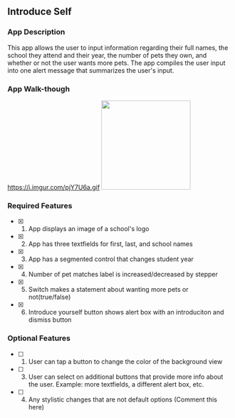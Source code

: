 ## Introduce Self

### App Description

This app allows the user to input information regarding their full names, the school they attend and their year, the number of pets they own, and whether or not the user wants more pets. The app compiles the user input into one alert message that summarizes the user's input. 

### App Walk-though
https://i.imgur.com/pjY7U6a.gif
<img src="https://i.imgur.com/pjY7U6a.gif" width=200><br>

### Required Features

- [x] 1. App displays an image of a school's logo
- [x] 2. App has three textfields for first, last, and school names
- [x] 3. App has a segmented control that changes student year
- [x] 4. Number of pet matches label is increased/decreased by stepper
- [x] 5. Switch makes a statement about wanting more pets or not(true/false) 
- [x] 6. Introduce yourself button shows alert box with an introduciton and dismiss button

### Optional Features

- [ ] 1. User can tap a button to change the color of the background view
- [ ] 3. User can select on additional buttons that provide more info about the user. Example: more textfields, a different alert box, etc.
- [ ] 4. Any stylistic changes that are not default options (Comment this here)
